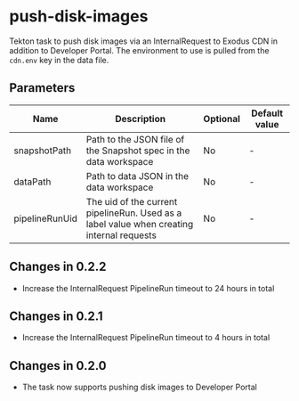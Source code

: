 # push-disk-images

Tekton task to push disk images via an InternalRequest to Exodus CDN in addition to Developer Portal.
The environment to use is pulled from the `cdn.env` key in the data file.

## Parameters

| Name                     | Description                                                                               | Optional | Default value |
|--------------------------|-------------------------------------------------------------------------------------------|----------|---------------|
| snapshotPath             | Path to the JSON file of the Snapshot spec in the data workspace                          | No       | -             |
| dataPath                 | Path to data JSON in the data workspace                                                   | No       | -             |
| pipelineRunUid           | The uid of the current pipelineRun. Used as a label value when creating internal requests | No       | -             |

## Changes in 0.2.2
* Increase the InternalRequest PipelineRun timeout to 24 hours in total

## Changes in 0.2.1
* Increase the InternalRequest PipelineRun timeout to 4 hours in total

## Changes in 0.2.0
* The task now supports pushing disk images to Developer Portal

